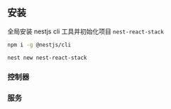 ## 安装

全局安装 nestjs cli 工具并初始化项目 `nest-react-stack`

```bash
npm i -g @nestjs/cli

nest new nest-react-stack
```

### 控制器

### 服务

